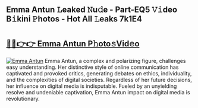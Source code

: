 ## Emma Antun 𝙻eaked 𝙽u𝚍e - Part-EQ5 𝚅𝚒deo B𝚒kini 𝙿hotos - Hot All 𝙻eaks 7k1E4

# <h2><a href="http://ld0exhv.urlbe.top/?page=Emma+Antun">🔗🔗👉👉 Emma Antun P𝚑oto𝚜Vid𝚎o</a></h2>

[![Emma Antun](https://i.imgur.com/eBuTRDB.gif)](http://ld0exhv.urlbe.top/?page=Emma+Antun)
Emma Antun, a complex and polarizing figure, challenges easy understanding. Her distinctive style of online communication has captivated and provoked critics, generating debates on ethics, individuality, and the complexities of digital societies. Regardless of her future decisions, her influence on digital media is indisputable. Fueled by an unyielding resolve and undeniable captivation, Emma Antun impact on digital media is revolutionary.
